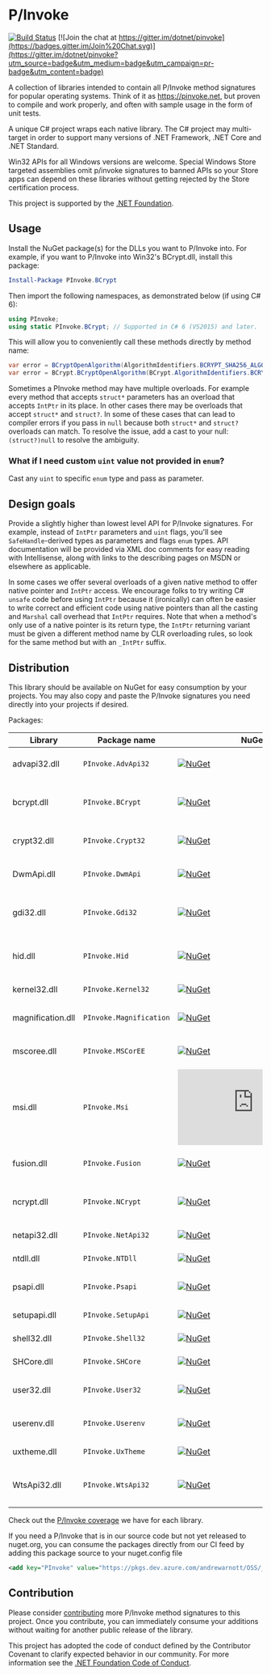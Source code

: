 # P/Invoke

[![Build Status](https://dev.azure.com/andrewarnott/OSS/_apis/build/status/dotnet.pinvoke?branchName=master)](https://dev.azure.com/andrewarnott/OSS/_build?definitionId=39&branchName=master)
[![Join the chat at https://gitter.im/dotnet/pinvoke](https://badges.gitter.im/Join%20Chat.svg)](https://gitter.im/dotnet/pinvoke?utm_source=badge&utm_medium=badge&utm_campaign=pr-badge&utm_content=badge)

A collection of libraries intended to contain all P/Invoke method signatures for popular operating systems.
Think of it as https://pinvoke.net, but proven to compile and work properly, and often
with sample usage in the form of unit tests.

A unique C# project wraps each native library.
The C# project may multi-target in order to support many versions of .NET Framework, .NET Core and .NET Standard.

Win32 APIs for all Windows versions are welcome.
Special Windows Store targeted assemblies omit p/invoke signatures to banned APIs so your Store apps can depend on these libraries without getting rejected by the Store certification process.

This project is supported by the [.NET Foundation](https://dotnetfoundation.org).

## Usage

Install the NuGet package(s) for the DLLs you want to P/Invoke into.
For example, if you want to P/Invoke into Win32's BCrypt.dll, install this package:

```powershell
Install-Package PInvoke.BCrypt
```

Then import the following namespaces, as demonstrated below (if using C# 6):

```csharp
using PInvoke;
using static PInvoke.BCrypt; // Supported in C# 6 (VS2015) and later.
```

This will allow you to conveniently call these methods directly by method name:

```csharp
var error = BCryptOpenAlgorithm(AlgorithmIdentifiers.BCRYPT_SHA256_ALGORITHM); // C# 6 syntax
var error = BCrypt.BCryptOpenAlgorithm(BCrypt.AlgorithmIdentifiers.BCRYPT_SHA256_ALGORITHM); // C# 5 syntax
```

Sometimes a PInvoke method may have multiple overloads. For example every method that accepts
`struct*` parameters has an overload that accepts `IntPtr` in its place. In other cases there
may be overloads that accept `struct*` and `struct?`. In some of these cases that can lead to
compiler errors if you pass in `null` because both `struct*` and `struct?` overloads can match.
To resolve the issue, add a cast to your null: `(struct?)null` to resolve the ambiguity.

### What if I need custom `uint` value not provided in `enum`?

Cast any `uint` to specific `enum` type and pass as parameter.

## Design goals

Provide a slightly higher than lowest level API for P/Invoke signatures.
For example, instead of `IntPtr` parameters and `uint` flags, you'll see `SafeHandle`-derived
types as parameters and flags `enum` types. API documentation will be provided via XML doc comments
for easy reading with Intellisense, along with links to the describing pages on MSDN
or elsewhere as applicable.

In some cases we offer several overloads of a given native method to offer native pointer and
`IntPtr` access. We encourage folks to try writing C# `unsafe` code before using `IntPtr` because
it (ironically) can often be easier to write correct and efficient code using native pointers than
all the casting and `Marshal` call overhead that `IntPtr` requires.
Note that when a method's only use of a native pointer is its return type, the `IntPtr` returning
variant must be given a different method name by CLR overloading rules, so look for the same method
but with an `_IntPtr` suffix.

## Distribution

This library should be available on NuGet for easy consumption by your projects.
You may also copy and paste the P/Invoke signatures you need directly into your projects if desired.

Packages:

Library      | Package name     | NuGet       | Description
-------------|------------------|-------------|-------------
advapi32.dll |`PInvoke.AdvApi32`| [![NuGet](https://buildstats.info/nuget/PInvoke.AdvApi32)](https://www.nuget.org/packages/PInvoke.AdvApi32)|Windows Advanced Services
bcrypt.dll   |`PInvoke.BCrypt`  | [![NuGet](https://buildstats.info/nuget/PInvoke.BCrypt)](https://www.nuget.org/packages/PInvoke.BCrypt)|[Windows Cryptography API: Next Generation][CNG]
crypt32.dll  |`PInvoke.Crypt32` | [![NuGet](https://buildstats.info/nuget/PInvoke.Crypt32)](https://www.nuget.org/packages/PInvoke.Crypt32)|[Windows Cryptography API][Crypt32]
DwmApi.dll   |`PInvoke.DwmApi`  | [![NuGet](https://buildstats.info/nuget/PInvoke.DwmApi)](https://www.nuget.org/packages/PInvoke.DwmApi)|[Desktop Window Manager][DwmApi]
gdi32.dll    |`PInvoke.Gdi32`   | [![NuGet](https://buildstats.info/nuget/PInvoke.Gdi32)](https://www.nuget.org/packages/PInvoke.Gdi32)|[Windows Graphics Device Interface][Gdi]
hid.dll      |`PInvoke.Hid`     | [![NuGet](https://buildstats.info/nuget/PInvoke.Hid)](https://www.nuget.org/packages/PInvoke.Hid)|[Windows Human Interface Devices][Hid]
kernel32.dll |`PInvoke.Kernel32`| [![NuGet](https://buildstats.info/nuget/PInvoke.Kernel32)](https://www.nuget.org/packages/PInvoke.Kernel32)|Windows Kernel API
magnification.dll |`PInvoke.Magnification`| [![NuGet](https://buildstats.info/nuget/PInvoke.Magnification)](https://www.nuget.org/packages/PInvoke.Magnification)|[Windows Magnification API][Magnification]
mscoree.dll  |`PInvoke.MSCorEE` | [![NuGet](https://buildstats.info/nuget/PInvoke.MSCorEE)](https://www.nuget.org/packages/PInvoke.MSCorEE)|.NET Framework CLR host
msi.dll      |`PInvoke.Msi`     | [![NuGet](https://buildstats.info/nuget/PInvoke.Msi)](https://www.nuget.org/packages/PInvoke.Msi)|[Microsoft Installer][Msi]
fusion.dll   |`PInvoke.Fusion`  | [![NuGet](https://buildstats.info/nuget/PInvoke.Fusion)](https://www.nuget.org/packages/PInvoke.Fusion)|.NET Framework Fusion
ncrypt.dll   |`PInvoke.NCrypt`  | [![NuGet](https://buildstats.info/nuget/PInvoke.NCrypt)](https://www.nuget.org/packages/PInvoke.NCrypt)|[Windows Cryptography API: Next Generation][CNG]
netapi32.dll |`PInvoke.NetApi32`| [![NuGet](https://buildstats.info/nuget/PInvoke.NetApi32)](https://www.nuget.org/packages/PInvoke.NetApi32)|[Network Management][NetApi32]
ntdll.dll    |`PInvoke.NTDll`   | [![NuGet](https://buildstats.info/nuget/PInvoke.NTDll)](https://www.nuget.org/packages/PInvoke.NTDll)|Windows NTDll
psapi.dll    |`PInvoke.Psapi`   | [![NuGet](https://buildstats.info/nuget/PInvoke.Psapi)](https://www.nuget.org/packages/PInvoke.Psapi)|[Windows Process Status API][Psapi]
setupapi.dll |`PInvoke.SetupApi`| [![NuGet](https://buildstats.info/nuget/PInvoke.SetupApi)](https://www.nuget.org/packages/PInvoke.SetupApi)|[Windows setup API][SetupApi]
shell32.dll  |`PInvoke.Shell32` | [![NuGet](https://buildstats.info/nuget/PInvoke.Shell32)](https://www.nuget.org/packages/PInvoke.Shell32)|[Windows Shell][Shell32]
SHCore.dll   |`PInvoke.SHCore`  | [![NuGet](https://buildstats.info/nuget/PInvoke.SHCore)](https://www.nuget.org/packages/PInvoke.SHCore)|[Windows Shell][Shell32]
user32.dll   |`PInvoke.User32`  | [![NuGet](https://buildstats.info/nuget/PInvoke.User32)](https://www.nuget.org/packages/PInvoke.User32)|Windows User Interface
userenv.dll  |`PInvoke.Userenv` | [![NuGet](https://buildstats.info/nuget/PInvoke.Userenv)](https://www.nuget.org/packages/PInvoke.Userenv)|Windows User Environment
uxtheme.dll  |`PInvoke.UxTheme` | [![NuGet](https://buildstats.info/nuget/PInvoke.UxTheme)](https://www.nuget.org/packages/PInvoke.UxTheme)|[Windows Visual Styles][UxTheme]
WtsApi32.dll |`PInvoke.WtsApi32`| [![NuGet](https://buildstats.info/nuget/PInvoke.WtsApi32)](https://www.nuget.org/packages/PInvoke.WtsApi32)|[Windows Remote Desktop Services][WtsApi32]

Check out the [P/Invoke coverage][PInvokeCoverageReport] we have for each library.

If you need a P/Invoke that is in our source code but not yet released to nuget.org, you can consume the packages directly from our CI feed by adding this package source to your nuget.config file

```xml
<add key="PInvoke" value="https://pkgs.dev.azure.com/andrewarnott/OSS/_packaging/PublicCI/nuget/v3/index.json" />
```

## Contribution

Please consider [contributing](CONTRIBUTING.md) more P/Invoke method signatures to this project.
Once you contribute, you can immediately consume your additions without waiting for another
public release of the library.

This project has adopted the code of conduct defined by the Contributor Covenant to clarify expected behavior in our community.
For more information see the [.NET Foundation Code of Conduct](https://dotnetfoundation.org/code-of-conduct).

[CNG]: https://msdn.microsoft.com/en-us/library/windows/desktop/aa376210
[Crypt32]: https://msdn.microsoft.com/en-us/library/windows/desktop/aa380256
[DwmApi]: https://msdn.microsoft.com/en-us/library/windows/desktop/aa969540.aspx
[Hid]: https://msdn.microsoft.com/en-us/library/windows/hardware/ff538865
[Magnification]: https://msdn.microsoft.com/en-us/library/windows/desktop/ms692162
[Msi]: https://msdn.microsoft.com/en-us/library/aa372860.aspx
[SetupApi]: https://msdn.microsoft.com/en-us/library/windows/hardware/ff550855
[Gdi]: https://msdn.microsoft.com/en-us/library/dd145203
[Psapi]: https://msdn.microsoft.com/en-us/library/windows/desktop/ms684884.aspx
[UxTheme]: https://msdn.microsoft.com/en-us/library/windows/desktop/bb773187.aspx
[NetApi32]: https://msdn.microsoft.com/en-us/library/windows/desktop/aa370680.aspx
[Shell32]: https://msdn.microsoft.com/en-us/library/windows/desktop/bb773177.aspx
[WtsApi32]: https://msdn.microsoft.com/en-us/library/aa383468(v=vs.85).aspx

[PInvokeCoverageReport]: https://github.com/dotnet/pinvoke/wiki/coverage
